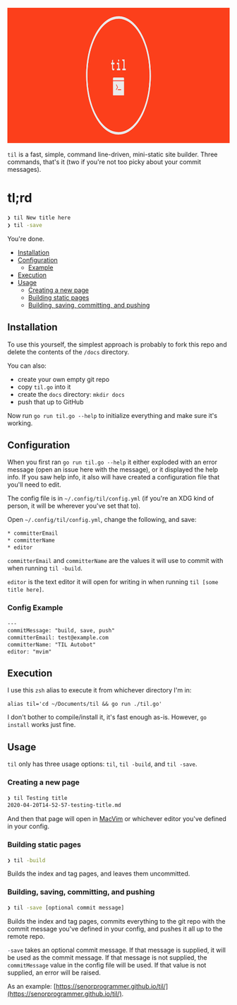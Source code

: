 <p align="center"><img src="till_header.png" width="916" height="306" alt="til" title="til: jot it down" /></p>

`til` is a fast, simple, command line-driven, mini-static site builder. Three commands, that's it (two if you're not too picky about your commit messages).

# tl;rd

```bash
❯ til New title here
❯ til -save
```

You're done.

* [Installation](#installation)
* [Configuration](#configuration)
    * [Example](#config-example)
* [Execution](#execution)
* [Usage](#usage)
    * [Creating a new page](#creating-a-new-page)
    * [Building static pages](#building-static-pages)
    * [Building, saving, committing, and pushing](#building-saving-committing-and-pushing)

## Installation

To use this yourself, the simplest approach is probably to fork this repo and delete the contents of the `/docs` directory.

You can also:

* create your own empty git repo
* copy `til.go` into it
* create the `docs` directory: `mkdir docs`
* push that up to GitHub

Now run `go run til.go --help` to initialize everything and make sure it's working.

## Configuration

When you first ran `go run til.go --help` it either exploded with an error message (open an issue here with the message), or it displayed the help info. If you saw help info, it also will have created a configuration file that you'll need to edit.

The config file is in `~/.config/til/config.yml` (if you're an XDG kind of person, it will be wherever you've set that to).

Open `~/.config/til/config.yml`, change the following, and save:

    * committerEmail
    * committerName
    * editor
    
`committerEmail` and `committerName` are the values it will use to commit with when running `til -build`. 

`editor` is the text editor it will open for writing in when running `til [some title here]`.

### Config Example

```
---
commitMessage: "build, save, push"
committerEmail: test@example.com
committerName: "TIL Autobot"
editor: "mvim"
```

## Execution

I use this `zsh` alias to execute it from whichever directory I'm in:

```shell
alias til='cd ~/Documents/til && go run ./til.go'
```

I don't bother to compile/install it, it's fast enough as-is. However, `go install` works just fine. 

## Usage

`til` only has three usage options: `til`, `til -build`, and `til -save`.

### Creating a new page

```bash
❯ til Testing title
2020-04-20T14-52-57-testing-title.md
```

And then that page will open in [MacVim](https://macvim-dev.github.io/macvim/) or whichever editor you've defined in your config.

### Building static pages

```bash
❯ til -build
```

Builds the index and tag pages, and leaves them uncommitted.

### Building, saving, committing, and pushing

```bash
❯ til -save [optional commit message]
```

Builds the index and tag pages, commits everything to the git repo with the commit message you've defined in your config, and pushes it all up to the remote repo.

`-save` takes an optional commit message. If that message is supplied, it will be used as the commit message. If that message is not supplied, the `commitMessage` value in the config file will be used. If that value is not supplied, an error will be raised.

As an example: [https://senorprogrammer.github.io/til/](https://senorprogrammer.github.io/til/).
